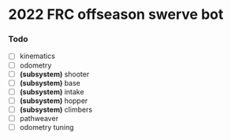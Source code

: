 # 2022 FRC offseason swerve bot

### Todo

- [ ] kinematics
- [ ] odometry
- [ ] **(subsystem)** shooter
- [ ] **(subsystem)** base
- [ ] **(subsystem)** intake
- [ ] **(subsystem)** hopper
- [ ] **(subsystem)** climbers
- [ ] pathweaver
- [ ] odometry tuning
